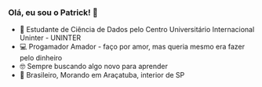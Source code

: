 ### Olá, eu sou o Patrick! 👋

- 📖 Estudante de Ciência de Dados pelo Centro Universitário Internacional Uninter - UNINTER
- 💻 Progamador Amador - faço por amor, mas queria mesmo era fazer pelo dinheiro
- 🤓 Sempre buscando algo novo para aprender
- 🏡 Brasileiro, Morando em Araçatuba, interior de SP

